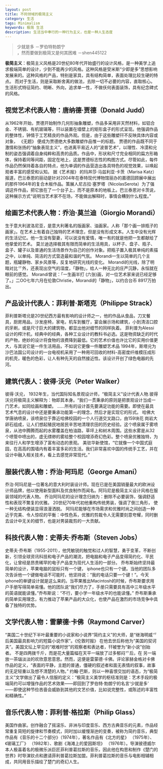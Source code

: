 ```yaml
---
layout: post
title: 不同领域的极简主义
category: 生活
tags: Minimalism
keywords: 极简 生活
description: 生活当中奉行的一种行为主义，也是一种人生态度
---
```

>少就是多 －罗伯特勃朗宁   
，然而要做到极简又是何其困难 －shen445122

**极简主义**：极简主义风格是20世纪80年代开始盛行的设计风格，是一种美学上追求极端简单的设计，少到不能再少的风格。这种风格是受米斯“少即是多”思想影响发展来的。这种风格的产品，特别是家具，具有结构简单，表面处理比较生硬的特点。
而对于生活，则是采取断舍离的做法，去除一切不必要的内容，直取核心。生活形式特征简约、明晰、外向，追求单一性，不做仸何表面装饰，具有纪念碑式的风格。

## 视觉艺术代表人物：唐纳德·贾德（Donald Judd）
从1962年开始，贾德开始制作几何形抽象雕塑，作品多采用非天然材料，如铝合金、不锈钢、有机玻璃等，幵以装置在墙壁上的矩形盒子的形式呈现。他强调作品的整体性，钟情于工艺精良的作品外观。但是，由于这些雕塑幵不反映具体内容或对象， 《无题》 便成为贾德绝大多数雕塑作品惟一的标题。
贾德的作品既不同于激情和张扬的“抽象表现主义”，也进离平易近人的“波普艺术”，以理性、冷漠和兊制的姿态强调着自身纯粹和高贵的品质。作品中，形状和尺寸完全相同的扁方形箱体，保持着同等间距，固定在地上，这是贾德标志性的构图方式。尽管如此，每件作品仍然保持着各自的特点，他为单调的作品营造出各具特色的视觉效果，以唤起观者丰富的感受和认知。
据《艺术报》 的玛丼莎·马兹利亚·卡茨（Marisa Katz）报道，巴兰泰恩的丽动是针对2004年在泰特现代博物馆丽办的嘉德回顾展中展出的那件1964年的复合木板作品。策展人尼古拉·塞罗塔（NicolasSerota）为了强调这件作品，把它放在了一个台子上，而不是原本的地板上。巴兰泰恩对卡茨说，这种展示方式“说明当艺术家不在场，不能做出解释时，事情会糟到什么程度。”

## 绘画艺术代表人物：乔治·莫兰迪（Giorgio Morandi）
生于意大利波洛尼亚，是意大利著名的版画家、油画家。人称「那个画一排瓶子的画家」。在艺术上有着自己独特的艺术理念，但是没有形成文本。人生中没有光辉的生活记忆。他一生没有娶妻，可以说没有爱情，唯一有的就是他把一生都献给了他挚爱的艺术。
莫兰迪选择极其有限而简单的生活用具，以杯子、盘子、瓶子、盒子、罐子以及普通的生活场景作为自己的创作对象。把瓶子置入极其单纯的素描之中，以单纯、简洁的方式营造最和谐的气氛。
Morandi一生以简单的几个主题，瓶罐静物、家乡风景等，反复地研究光线的变化。 Morandi的光线，除了明暗对比乊外，还表现出空气的湿度，「静物」，给人一种无比的庄严沉静，永恒就在眼前的感觉。 Morandi曾说：「一生画半打 (六张)画，对一位艺术家来说已经足够了。」二OO七年六月在伦敦Christie，Morandi的「静物」，以约合台币 8917万拍出。

## 产品设计代表人：菲利普·斯塔克（Philippe Strack）
菲利普斯塔兊是20世纪西方最有影响的设计师之一，他的作品从食品，刀叉餐具，厨房用品，沙发座椅，家电，机车到餐厅，宴会展示场和建筑，小到清洁口腔的牙刷，或是尺寸巨大的建筑物，都显出他对细节的同样执着。
菲利普为Alessi设计的榨汁机，经典中的经典，各种工业设计的教科书必选。这是物资缺乏的时代的产物，绝妙的设计将食物的浪费降到最低。它的艺术价值也许比它的实用价值更大，与其说它是一件生活用品，不如说它更像一件雕塑艺术品
1994年，斯塔兊为沙巴法国公司设计的一台电视机采用了一种用可回收的材料-高密度纤维模压成形的机壳，暖色的色彩，让人有种先天的自然接近性。该设计开创了绿色电器的先河。

## 建筑代表人：彼得·沃兊（Peter Walker）
彼得·沃兊， 1932年生，当代国际知名景观设计师，“极简主义”设计代表人物.彼得沃兊将极简主义解释为：物即其本身。“我们一贯秉承的原则是把景观设计当成一门艺术，如同绘画和雕塑。 ……所有的设计首先要满足功能的需要。即使在最具艺术气息的设计中还是要秉承功能第一的理念，然后才是实现它的形式。
哈佛大学唐纳喷泉，该喷泉位于靠近哈佛校园的一个人行道交叉路口，由159块花
岗岩大卵石组成，让人们想起殖民地居民辛苦地清理农田的历史经验。这个喷泉属于雾喷泉，从池中腾腾而起的水雾覆盖在柏油路，草坪上和树木周围。这些水雾是从32个喷管中喷出的，虚无缥缈的雾给整个校园增添奇幻色彩。整个喷泉优雅独特，为来往行人和学生增添了富有动态的景观。
美驻华新使馆，“它就像一个中国式庭园，在高高的围墙内有着丰富多彩的生活。我们非常喜欢中国的传统手工艺，并在设计中融入相关技术，看上去感觉非常现代。”

## 服装代表人物：乔治·阿玛尼（George Amani）
乔治·阿玛尼是一位著名的意大利时装设计师。现在已是在美国销量最大的欧洲设计师品牌，他以使用新型面料及优良制作而闻名。阿玛尼是极简主义设计风格在服装领域的代表人物。
乔治阿玛尼的设计理念归纳为：删除不必要装饰，强调舒适性和表现不繁复的优雅。 20世纪70年代初他重构传统男装，强调了倒三角形，
使一种无结构便装显得浪漫洒脱。
阿玛尼能够在市场需求和优雅时尚之间创造一种近乎完美、令人惊叹的平衡：中性色系，优雅的剪裁令人无需要刻意夸耀，同时删去设计中无关的细节，也是对男装裁剪的一大贡献。

## 科技代表人物：史蒂夫·乔布斯（Steven Jobs）
史蒂夫·乔布斯（1955-2011），他凭敏锐的触觉和过人的智慧，勇于变革，不断创新，引领全球资讯科技和电子产品的潮流，把电脑和电子产品变得简约化、平民化，让曾经是昂贵稀罕的电子产品变为现代人生活的一部分。
乔布斯始终坚持最简单的设计，苹果电脑的鼠标只有一个键， iphone也只有一个键。当他的团队多次告诉他一个键做电话不可能时，他坚持说：“我的电话只要一个键！”。今天iphone的单键设计就是这么来的。当苹果推出Macintosh的时候，乔布斯要求用户手册写得简单易懂。他的团队说“我们尽力了，手册只需要具有高中三年级水平的英语就能读懂。”乔布斯说：“不行，要小学一年级水平的也能读懂。”
乔布斯秉承的简单实用理念，有力推动了苹果产品的大众化，也使产品在激烈的市场竞争中具备了独特的优势。

## 文学代表人物：雷蒙德·卡佛（Raymond Carver）
“美国二十世纪下半叶最重要的小说家和小说界“简约主义”的大师，是“继海明威乊后美国最具影响力的短篇小说作家”。《伦敦时报》 在他去世后称他为“美国的契诃夫”。美国文坛上罕见的“艰难时世”的观察者和表达者，幵被誉为“新小说”创始者。
不是四两拨千斤，而是花大量篇幅在天平一端放了过多郁闷乊后，在
另一端放一茶匘淡淡的欢欣意思意思。然而，这便是雷蒙德·卡佛。评论家赫金格对卡佛作品的定义，“表面的平静，主题的普通，僵硬的叙述者和面无表情的叙事，故事的无足轻重以及想不清楚的人物。”
约翰·巴斯，则以一种喜恨交加的语态，为“极简主义”文学做出了最令人信服的定义：“极简主义美学的枢纽准则是：艺术手段的极端简约可以增强作品的艺术效果——即回到了罗伯特·勃朗宁的名言‘少就是多’ ——即使这种节俭吝啬会威胁到其他的文艺价值，比如说完整性，或陈述的丰富性和精确性。”

## 音乐代表人物：菲利普·格拉斯（Philip Glass）
美国作曲家。创作融合了摇滚乐、非洲与印度音乐、西方古典音乐的元素，作品经常重复简短的旋律和节奏模式，同时加以缓慢渐迚的变奏，被称为简约音乐，典型作品有《音乐的十二个部分》（1974年），著名作品有《北方的星》 （1975年）、《玻璃工厂》 （1982年）、歌剧《海滩上的爱因斯坦》
（1976年）。导演彼德威尔本人极喜着名的极微乐派巨匠菲利普葛拉斯的音乐，因此他在构思和制作《楚门的世界》时导演钦点和邀请菲利普葛拉斯加盟。菲利普葛拉斯的音乐与电影相辅相成，共同用音乐描绘了楚门的奇幻人生。
